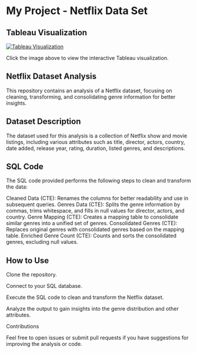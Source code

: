# My Project - Netflix Data Set

## Tableau Visualization

[![Tableau Visualization](https://public.tableau.com/static/images/WJ/WJYTMDQTH/1.png)](https://public.tableau.com/shared/WJYTMDQTH?:display_count=n&:origin=viz_share_link)


Click the image above to view the interactive Tableau visualization.

## Netflix Dataset Analysis

This repository contains an analysis of a Netflix dataset, focusing on cleaning, transforming, and consolidating genre information for better insights.

## Dataset Description
The dataset used for this analysis is a collection of Netflix show and movie listings, including various attributes such as title, director, actors, country, date added, release year, rating, duration, listed genres, and descriptions.

## SQL Code
The SQL code provided performs the following steps to clean and transform the data:

Cleaned Data (CTE): Renames the columns for better readability and use in subsequent queries.
Genres Data (CTE): Splits the genre information by commas, trims whitespace, and fills in null values for director, actors, and country.
Genre Mapping (CTE): Creates a mapping table to consolidate similar genres into a unified set of genres.
Consolidated Genres (CTE): Replaces original genres with consolidated genres based on the mapping table.
Enriched Genre Count (CTE): Counts and sorts the consolidated genres, excluding null values.


## How to Use

Clone the repository.

Connect to your SQL database.

Execute the SQL code to clean and transform the Netflix dataset.

Analyze the output to gain insights into the genre distribution and other attributes.

Contributions

Feel free to open issues or submit pull requests if you have suggestions for improving the analysis or code.

